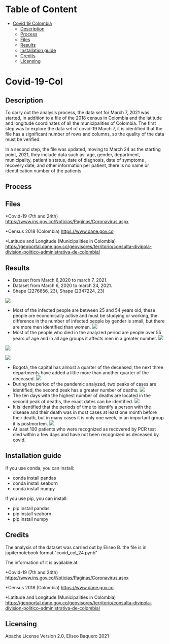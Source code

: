Table of Content
================
* [Covid 19 Colombia](#Covid-19-Col)
  * [Description](#description)
  * [Process](#process)
  * [Files](#files)
  * [Results](#results)
  * [Installation guide](#installation-guide)
  * [Credits](#credits)
  * [Licensing](#licensing)
  
# Covid-19-Col
## Description

To carry out the analysis process, the data set for March 7, 2021 was started, in addition to a file of the 2018 census in Colombia and the latitude and longitude coordinates of all the municipalities of Colombia.
The first step was to explore the data set of covid-19 March 7, it is identified that the file has a significant number of rows and columns, so the quality of the data must be verified.

In a second step, the file was updated, moving to March 24 as the starting point, 2021, they include data such as: age, gender, department, municipality, patient's status, date of diagnosis, date of symptoms , recovery date, and other information per patient, there is no name or identification number of the patients.

## Process


## Files
  *Covid-19 (7th and 24th)
https://www.ins.gov.co/Noticias/Paginas/Coronavirus.aspx

  *Census 2018 (Colombia)
https://www.dane.gov.co

  *Latitude and Longitude (Municipalities in Colombia)
https://geoportal.dane.gov.co/geovisores/territorio/consulta-divipola-division-politico-administrativa-de-colombia/

## Results
* Dataset from March 6,2020 to march 7, 2021.
* Dataset from March 6, 2020 to march 24, 2021.
* Shape (2276656, 23), Shape (2347224, 23)

![](Images/Deceased%20groups.png)
- Most of the infected people are between 25 and 54 years old, these people are economically active and must be studying or working, the difference in the number of infected people by gender is small, but there are more men identified than women.
![](Images/Distribution%20Covid-19.png)
- Most of the people who died in the analyzed period are people over 55 years of age and in all age groups it affects men in a greater number.
![](Images/Ethnic%20groups.png)

![](Images/Location%202.png)

![](Images/Distribution%20by%20departments.png)
- Bogotá, the capital has almost a quarter of the deceased, the next three departments have added a little more than another quarter of the deceased.
![](Images/Evolution.png)
- During the period of the pandemic analyzed, two peaks of cases are identified, the second peak has a greater number of deaths.
![](Images/top%20days.png)
- The ten days with the highest number of deaths are located in the second peak of deaths, the exact dates can be identified.
![](Images/time%20of%20diagnosis.png)
- It is identified that the periods of time to identify a person with the disease and their death was in most cases at least one month before their death, but in many cases it is only one week, in an important group it is postmortem.
![](Images/test%20of%20PCR.png)
- At least 100 patients who were recognized as recovered by PCR test died within a few days and have not been recognized as deceased by covid.

## Installation guide

If you use conda, you can install: 

   * conda install pandas
   * conda install seaborn
   * conda install numpy

If you use pip, you can install: 

   * pip install pandas
   * pip install seaborn
   * pip install numpy
    
## Credits
The analysis of the dataset was carried out by Eliseo B.
the file is in jupiternotebook format "covid_col_24.pynb"

The information of it is available at:

 *Covid-19 (7th and 24th)
https://www.ins.gov.co/Noticias/Paginas/Coronavirus.aspx

  *Census 2018 (Colombia)
https://www.dane.gov.co

  *Latitude and Longitude (Municipalities in Colombia)
https://geoportal.dane.gov.co/geovisores/territorio/consulta-divipola-division-politico-administrativa-de-colombia/

## Licensing
 Apache License Version 2.0, Eliseo Baquero 2021
